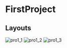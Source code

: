 # FirstProject
## Layouts

![pro1_1](https://user-images.githubusercontent.com/53407160/92941616-72576280-f472-11ea-998b-434ac66be2bb.PNG)
![pro1_2](https://user-images.githubusercontent.com/53407160/92941631-75525300-f472-11ea-8647-e99f76924847.PNG)
![pro1_3](https://user-images.githubusercontent.com/53407160/92941634-76838000-f472-11ea-86c7-4f216d28ae07.PNG)
